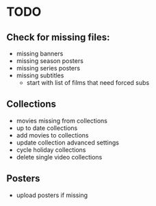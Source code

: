 # TODO

## Check for missing files:
* missing banners
* missing season posters
* missing series posters
* missing subtitles
    * start with list of films that need forced subs
    
## Collections
* movies missing from collections
* up to date collections
* add movies to collections
* update collection advanced settings
* cycle holiday collections
* delete single video collections

## Posters
* upload posters if missing
